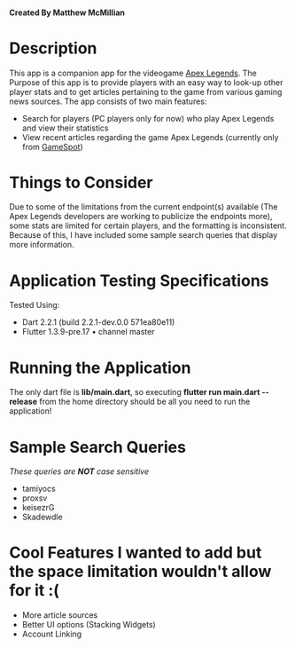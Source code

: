 #### Created By Matthew McMillian

# Description
This app is a companion app for the videogame [Apex Legends](https://www.ea.com/games/apex-legends).
The Purpose of this app is to provide players with an easy way to look-up other player stats and to get articles pertaining to the game from various gaming news sources.
The app consists of two main features:
- Search for players (PC players only for now) who play Apex Legends and view their statistics
- View recent articles regarding the game Apex Legends (currently only from [GameSpot](https://www.gamespot.com/))

# Things to Consider
Due to some of the limitations from the current endpoint(s) available (The Apex Legends developers are working to publicize the endpoints more), 
some stats are limited for certain players, and the formatting is inconsistent. Because of this, I have included some sample search queries that display more information.

# Application Testing Specifications
Tested Using:
- Dart 2.2.1 (build 2.2.1-dev.0.0 571ea80e11)
- Flutter 1.3.9-pre.17 • channel master

# Running the Application
The only dart file is **lib/main.dart**, so executing **flutter run main.dart --release** from the home directory should be all you need to run the application!

# Sample Search Queries
*These queries are **NOT** case sensitive*
- tamiyocs
- proxsv
- keisezrG
- Skadewdle

# Cool Features I wanted to add but the space limitation wouldn't allow for it :(
- More article sources
- Better UI options (Stacking Widgets)
- Account Linking
